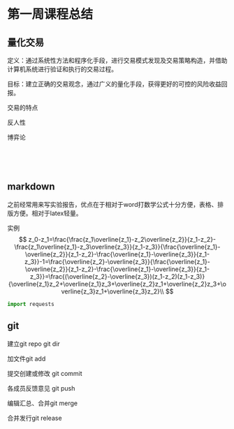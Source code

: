 # 第一周课程总结

## 量化交易

定义：通过系统性方法和程序化手段，进行交易模式发现及交易策略构造，并借助计算机系统进行验证和执行的交易过程。

目标：建立正确的交易观念，通过广义的量化手段，获得更好的可控的风险收益回报。

交易的特点

反人性

博弈论

​		

​		

## markdown

​		之前经常用来写实验报告，优点在于相对于word打数学公式十分方便，表格、排版方便。相对于latex轻量。

实例
$$
z_0-z_1=\frac{\frac{z_1\overline{z_1}-z_2\overline{z_2}}{z_1-z_2}-\frac{z_1\overline{z_1}-z_3\overline{z_3}}{z_1-z_3}}{\frac{\overline{z_1}-\overline{z_2}}{z_1-z_2}-\frac{\overline{z_1}-\overline{z_3}}{z_1-z_3}}-1=\frac{\overline{z_2}-\overline{z_3}}{\frac{\overline{z_1}-\overline{z_2}}{z_1-z_2}-\frac{\overline{z_1}-\overline{z_3}}{z_1-z_3}}=\frac{(\overline{z_2}-\overline{z_3})(z_1-z_2)(z_1-z_3)}{\overline{z_1}z_2+\overline{z_1}z_3+\overline{z_2}z_1+\overline{z_2}z_3+\overline{z_3}z_1+\overline{z_3}z_2}\\
$$

```python
import requests
```

## git

建立git repo git dir

加文件git add

提交创建或修改 git commit

各成员反馈意见 git push

编辑汇总、合并git merge

合并发行git release